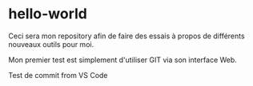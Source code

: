 # hello-world

Ceci sera mon repository afin de faire des essais à propos de différents nouveaux outils pour moi.

Mon premier test est simplement d'utiliser GIT via son interface Web.

Test de commit from VS Code